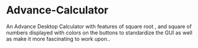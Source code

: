 # Advance-Calculator
An Advance Desktop Calculator with features of square root , and square of numbers displayed with colors on the buttons to standardize the GUI as well as make it more fascinating to work upon..
